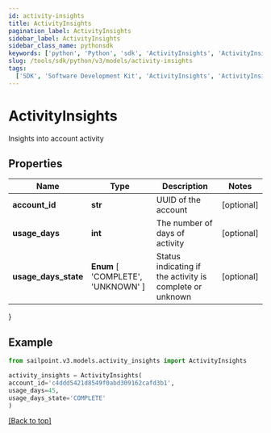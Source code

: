 ```yaml
---
id: activity-insights
title: ActivityInsights
pagination_label: ActivityInsights
sidebar_label: ActivityInsights
sidebar_class_name: pythonsdk
keywords: ['python', 'Python', 'sdk', 'ActivityInsights', 'ActivityInsights']
slug: /tools/sdk/python/v3/models/activity-insights
tags:
  ['SDK', 'Software Development Kit', 'ActivityInsights', 'ActivityInsights']
---
```


# ActivityInsights

Insights into account activity

## Properties

| Name | Type | Description | Notes |
| --- | --- | --- | --- |
| **account_id** | **str** | UUID of the account | [optional] |
| **usage_days** | **int** | The number of days of activity | [optional] |
| **usage_days_state** | **Enum** [ 'COMPLETE', 'UNKNOWN' ] | Status indicating if the activity is complete or unknown | [optional] |

}

## Example

```python
from sailpoint.v3.models.activity_insights import ActivityInsights

activity_insights = ActivityInsights(
account_id='c4ddd5421d8549f0abd309162cafd3b1',
usage_days=45,
usage_days_state='COMPLETE'
)

```

[[Back to top]](#)

